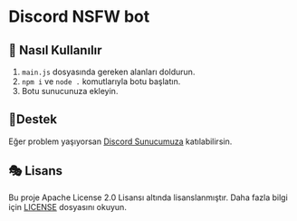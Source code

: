 # Discord NSFW bot

## 🎊 Nasıl Kullanılır
1. `main.js` dosyasında gereken alanları doldurun.
2. `npm i` ve `node .` komutlarıyla botu başlatın.
3. Botu sunucunuza ekleyin.

## 🧨Destek
Eğer problem yaşıyorsan [Discord Sunucumuza](https://discord.gg/akparti) katılabilirsin.

## 🎭 Lisans

Bu proje Apache License 2.0 Lisansı altında lisanslanmıştır. Daha fazla bilgi için [LICENSE](LICENSE) dosyasını okuyun.
 

